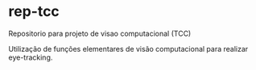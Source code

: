# rep-tcc
Repositorio para projeto de visao computacional (TCC)

Utilização de funções elementares de visão computacional para realizar eye-tracking. 

